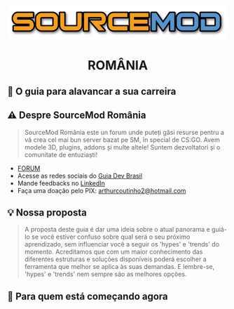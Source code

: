<p align="center">
  <a href="https://github.com/SourceModRo/SourceModRo">
    <img src="./banner.png" alt="Guia Extenso de Programaçãohttps://github.com/arthurspk/guiadevbrasil" >
  </a>
  <h1 align="center">ROMÂNIA</h1>
</p>

## :dart: O guia para alavancar a sua carreira


## ⚠️ Despre SourceMod România

> SourceMod România este un forum unde puteți găsi resurse pentru a vă crea cel mai bun server bazat pe SM, în special de CS:GO. Avem modele 3D, plugins, addons și multe altele! Suntem dezvoltatori și o comunitate de entuziaști!

- [FORUM](https://forum.sourcemod.ro/)
- Acesse as redes sociais do [Guia Dev Brasil](https://linktr.ee/guiadevbrasil)
- Mande feedbacks no [LinkedIn](https://www.linkedin.com/in/arthurspk/)
- Faça uma doação pelo PIX: arthurcoutinho2@hotmail.com

## 💡 Nossa proposta

> A proposta deste guia é dar uma ideia sobre o atual panorama e guiá-lo se você estiver confuso sobre qual será o seu próximo aprendizado, sem influenciar você a seguir os 'hypes' e 'trends' do momento. Acreditamos que com um maior conhecimento das diferentes estruturas e soluções disponíveis poderá escolher a ferramenta que melhor se aplica às suas demandas. E lembre-se, 'hypes' e 'trends' nem sempre são as melhores opções.

## :beginner: Para quem está começando agora
